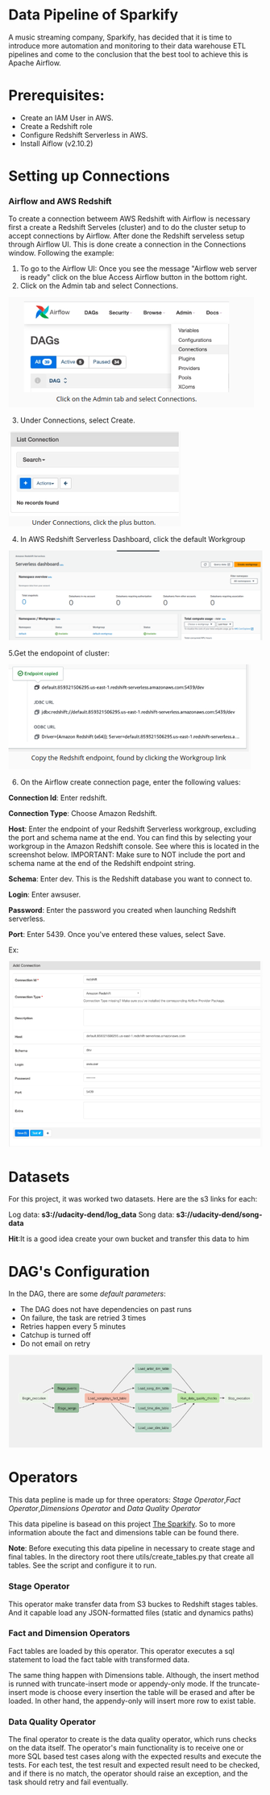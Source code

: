 # Data Pipeline of Sparkify

A music streaming company, Sparkify, has decided that it is time to introduce more automation and monitoring to their data warehouse ETL pipelines and come to the conclusion that the best tool to achieve this is Apache Airflow.


# Prerequisites:

- Create an IAM User in AWS.
- Create a Redshift role
- Configure Redshift Serverless in AWS.
- Install Aiflow (v2.10.2)

# Setting up Connections


### **Airflow and AWS Redshift**

To create a connection betweem AWS Redshift with Airflow is necessary first a create a Redshift Serveles (cluster) and to do the cluster setup to accept connections by Airflow.
After done the Redshift serveless setup through Airflow UI. This is done 
create a connection in the Connections window. Following the example:

1. To go to the Airflow UI:
    Once you see the message "Airflow web server is ready" click on the blue Access Airflow button in the bottom right.
2. Click on the Admin tab and select Connections.

![airflow_connection](assets/airflow1.png)

3. Under Connections, select Create.

![list_connection](assets/list_conn.png)

4. In AWS Redshift Serverless Dashboard, click the default Workgroup

![dash](assets/dash-red.png)

5.Get the endopoint of cluster: 

![](assets/endpoint.png)


6. On the Airflow create connection page, enter the following values:

**Connection Id**: Enter redshift.

**Connection Type**: Choose Amazon Redshift.

**Host**: Enter the endpoint of your Redshift Serverless workgroup, excluding the port and schema name at the end. You can find this by selecting your workgroup in the Amazon Redshift console. See where this is located in the screenshot below. IMPORTANT: Make sure to NOT include the port and schema name at the end of the Redshift endpoint string.

**Schema**: Enter dev. This is the Redshift database you want to connect to.

**Login**: Enter awsuser.

**Password**: Enter the password you created when launching Redshift serverless.

**Port**: Enter 5439. Once you've entered these values, select Save.


Ex:

![airflow](assets/ariflow-conn-page.png)

# Datasets

For this project, it was worked two datasets. Here are the s3 links for each:

Log data: **s3://udacity-dend/log_data**
Song data: **s3://udacity-dend/song-data**

**Hit**:It is a good idea create your own bucket and transfer this data to him

# DAG's Configuration

In the DAG, there are some *default parameters*:

 - The DAG does not have dependencies on past runs
- On failure, the task are retried 3 times
- Retries happen every 5 minutes
- Catchup is turned off
- Do not email on retry

![fulldag](assets/full-dag.png)

# Operators 

This data pepline is made up for three operators: *Stage Operator*,*Fact Operator*,*Dimensions Operator* and *Data Quality Operator*

This data pipeline is basead on this project [The Sparkify](https://github.com/karllabatista/udacity_sparkify_dw_project2). So to more information aboute the fact and dimensions table can be found there.

**Note**: Before executing this data pipeline in necessary to create stage and final tables.
In the  directory root there utils/create_tables.py that create all tables. See the script and configure it to run.

### Stage Operator

This operator make transfer data from S3 buckes to Redshift stages tables. And it capable load any JSON-formatted files (static and dynamics paths)

### Fact and Dimension Operators

Fact tables are loaded by this operator.
This operator executes a sql statement to load the fact table with transformed data.

The same thing happen with Dimensions table. Although, the insert method is runned with truncate-insert mode or appendy-only mode. If the truncate-insert mode is choose every insertion the table will be erased and after be loaded. In other hand, the appendy-only will insert more row to exist table.


### Data Quality Operator

The final operator to create is the data quality operator, which runs checks on the data itself. The operator's main functionality is to receive one or more SQL based test cases along with the expected results and execute the tests. For each test, the test result and expected result need to be checked, and if there is no match, the operator should raise an exception, and the task should retry and fail eventually.
